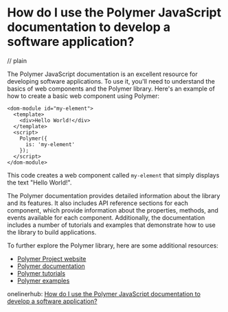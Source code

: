 # How do I use the Polymer JavaScript documentation to develop a software application?
// plain

The Polymer JavaScript documentation is an excellent resource for developing software applications. To use it, you'll need to understand the basics of web components and the Polymer library. Here's an example of how to create a basic web component using Polymer:

```
<dom-module id="my-element">
  <template>
    <div>Hello World!</div>
  </template>
  <script>
    Polymer({
      is: 'my-element'
    });
  </script>
</dom-module>
```

This code creates a web component called `my-element` that simply displays the text "Hello World!".

The Polymer documentation provides detailed information about the library and its features. It also includes API reference sections for each component, which provide information about the properties, methods, and events available for each component. Additionally, the documentation includes a number of tutorials and examples that demonstrate how to use the library to build applications.

To further explore the Polymer library, here are some additional resources:

* [Polymer Project website](https://www.polymer-project.org/)
* [Polymer documentation](https://www.polymer-project.org/3.0/docs/devguide)
* [Polymer tutorials](https://www.polymer-project.org/3.0/docs/tutorials)
* [Polymer examples](https://www.polymer-project.org/3.0/docs/devguide/examples)

onelinerhub: [How do I use the Polymer JavaScript documentation to develop a software application?](https://onelinerhub.com/javascript-polymer/how-do-i-use-the-polymer-javascript-documentation-to-develop-a-software-application)